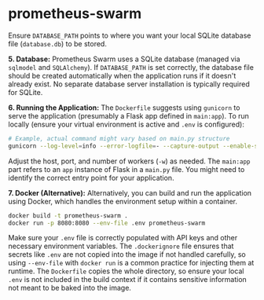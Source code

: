 # prometheus-swarm

Ensure `DATABASE_PATH` points to where you want your local SQLite database file (`database.db`) to be stored.

**5. Database:**
Prometheus Swarm uses a SQLite database (managed via `sqlmodel` and `SQLAlchemy`). If `DATABASE_PATH` is set correctly, the database file should be created automatically when the application runs if it doesn't already exist. No separate database server installation is typically required for SQLite.

**6. Running the Application:**
The `Dockerfile` suggests using `gunicorn` to serve the application (presumably a Flask app defined in `main:app`).
To run locally (ensure your virtual environment is active and `.env` is configured):
```bash
# Example, actual command might vary based on main.py structure
gunicorn --log-level=info --error-logfile=- --capture-output --enable-stdio-inheritance -w 1 -b 0.0.0.0:8080 main:app
```
Adjust the host, port, and number of workers (`-w`) as needed. The `main:app` part refers to an `app` instance of Flask in a `main.py` file. You might need to identify the correct entry point for your application.

**7. Docker (Alternative):**
Alternatively, you can build and run the application using Docker, which handles the environment setup within a container.
```bash
docker build -t prometheus-swarm .
docker run -p 8080:8080 --env-file .env prometheus-swarm
```
Make sure your `.env` file is correctly populated with API keys and other necessary environment variables. The `.dockerignore` file ensures that secrets like `.env` are not copied into the image if not handled carefully, so using `--env-file` with `docker run` is a common practice for injecting them at runtime. The `Dockerfile` copies the whole directory, so ensure your local `.env` is not included in the build context if it contains sensitive information not meant to be baked into the image.